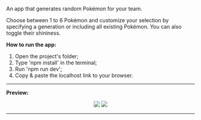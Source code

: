 An app that generates random Pokémon for your team.

Choose between 1 to 6 Pokémon and customize your selection by specifying a generation or including all existing Pokémon. You can also toggle their shininess.

<b>How to run the app:</b>
1. Open the project's folder;
2. Type 'npm install' in the terminal;
3. Run 'npm run dev';
4. Copy & paste the localhost link to your browser.
<hr>

<b>Preview:</b>
<p align="center">
  <img src="https://i.imgur.com/3DOrZKt.png">
  <img src="https://i.imgur.com/7t3LzJF.png">
</p>
<hr>
